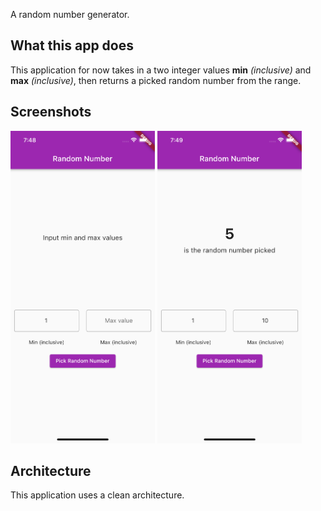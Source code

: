 A random number generator.

## What this app does

This application for now takes in a two integer values __min__ _(inclusive)_ and __max__ _(inclusive)_, then returns a picked random number from the range.

## Screenshots

<img src="/screenshots/screenshot_1.png" height="500"> <img src="/screenshots/screenshot_2.png" height="500">

## Architecture

This application uses a clean architecture.
